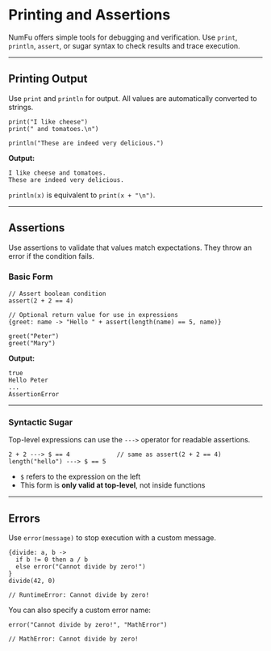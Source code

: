 # Printing and Assertions

NumFu offers simple tools for debugging and verification. Use `print`, `println`, `assert`, or sugar syntax to check results and trace execution.

-----

## Printing Output

Use `print` and `println` for output. All values are automatically converted to strings.

```numfu
print("I like cheese")
print(" and tomatoes.\n")

println("These are indeed very delicious.")
```

**Output:**

```
I like cheese and tomatoes.
These are indeed very delicious.
```

`println(x)` is equivalent to `print(x + "\n")`.

---

## Assertions

Use assertions to validate that values match expectations. They throw an error if the condition fails.

### Basic Form

```numfu
// Assert boolean condition
assert(2 + 2 == 4)

// Optional return value for use in expressions
{greet: name -> "Hello " + assert(length(name) == 5, name)}

greet("Peter")
greet("Mary")
```

**Output:**

```
true
Hello Peter
...
AssertionError
```
-----

### Syntactic Sugar

Top-level expressions can use the `--->` operator for readable assertions.

```numfu
2 + 2 ---> $ == 4             // same as assert(2 + 2 == 4)
length("hello") ---> $ == 5
```

* `$` refers to the expression on the left
* This form is **only valid at top-level**, not inside functions

-----

## Errors

Use `error(message)` to stop execution with a custom message.

```numfu
{divide: a, b ->
  if b != 0 then a / b
  else error("Cannot divide by zero!")
}
divide(42, 0)

// RuntimeError: Cannot divide by zero!
```

You can also specify a custom error name:

```numfu
error("Cannot divide by zero!", "MathError")

// MathError: Cannot divide by zero!
```
